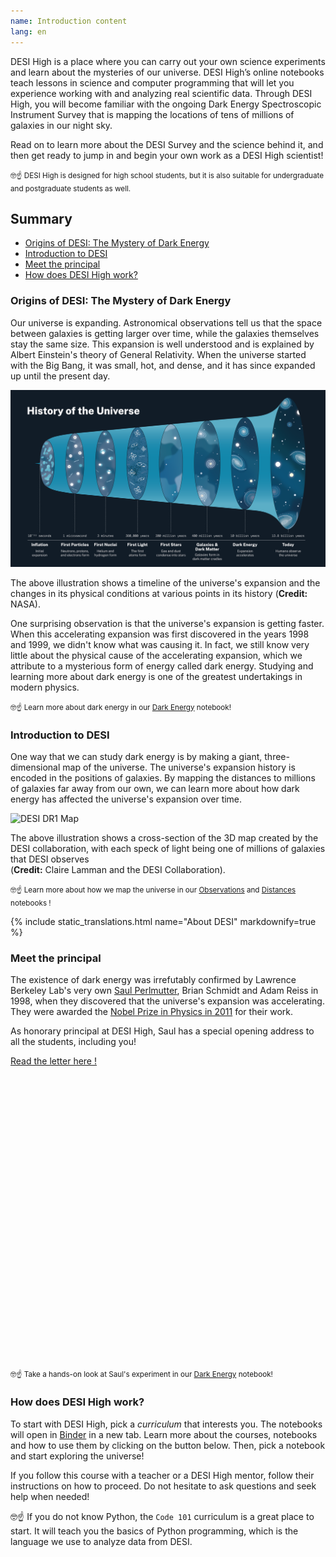 ```yaml
---
name: Introduction content
lang: en
---
```


DESI High is a place where you can carry out your own science experiments and learn about the mysteries of our universe. DESI High’s online notebooks teach lessons in science and computer programming that will let you experience working with and analyzing real scientific data. Through DESI High, you will become familiar with the ongoing Dark Energy Spectroscopic Instrument Survey that is mapping the locations of tens of millions of galaxies in our night sky.

Read on to learn more about the DESI Survey and the science behind it, and then get ready to jump in and begin your own work as a DESI High scientist!

<small>
    🤓☝️ DESI High is designed for high school students, but it is also suitable for undergraduate and postgraduate students as well. 
</small>

<!-- omit in toc -->
## Summary
- [Origins of DESI: The Mystery of Dark Energy](#origins-of-desi-the-mystery-of-dark-energy)
- [Introduction to DESI](#introduction-to-desi)
- [Meet the principal](#meet-the-principal)
- [How does DESI High work?](#how-does-desi-high-work)

### Origins of DESI: The Mystery of Dark Energy
Our universe is expanding. Astronomical observations tell us that the space between galaxies is getting larger over time, while the galaxies themselves stay the same size. This expansion is well understood and is explained by Albert Einstein's theory of General Relativity. When the universe started with the Big Bang, it was small, hot, and dense, and it has since expanded up until the present day.

![Universe Evolution](assets/img/intro/universe-history.png)
<p class="notification is-info is-light">
    The above illustration shows a timeline of the universe's expansion and the changes in its physical conditions at various points in its history (<strong>Credit:</strong> NASA).
</p>

One surprising observation is that the universe's expansion is getting faster. When this accelerating expansion was first discovered in the years 1998 and 1999, we didn't know what was causing it. In fact, we still know very little about the physical cause of the accelerating expansion, which we attribute to a mysterious form of energy called dark energy. Studying and learning more about dark energy is one of the greatest undertakings in modern physics.

<small>
    🤓☝️ Learn more about dark energy in our <a href="curriculum.html">Dark Energy</a> notebook!
</small>

### Introduction to DESI
One way that we can study dark energy is by making a giant, three-dimensional map of the universe. The universe's expansion history is encoded in the positions of galaxies. By mapping the distances to millions of galaxies far away from our own, we can learn more about how dark energy has affected the universe's expansion over time.

![DESI DR1 Map](assets/img/intro/DESI-map.png)
<p class="notification is-info is-light">
    The above illustration shows a cross-section of the 3D map created by the DESI collaboration, with each speck of light being one of millions of galaxies that DESI observes <br>(<strong>Credit:</strong> Claire Lamman and the DESI Collaboration).
</p>
<small>
    🤓☝️ Learn more about how we map the universe in our <a href="curriculum.html">Observations</a> and <a href="curriculum.html">Distances</a> notebooks !
</small>

{% include static_translations.html name="About DESI" markdownify=true %}

### Meet the principal
The existence of dark energy was irrefutably confirmed by Lawrence Berkeley Lab's very own <a href="https://en.wikipedia.org/wiki/Saul_Perlmutter">Saul Perlmutter</a>, Brian Schmidt and Adam Reiss in 1998, when they discovered that the universe's expansion was accelerating. They were awarded the <a href="https://www.nobelprize.org/prizes/physics/2011/summary/">Nobel Prize in Physics in 2011</a> for their work.

As honorary principal at DESI High, Saul has a special opening address to all the students, including you!

<div class="columns is-centered is-vcentered" id="saul-letter">
    <div class="column is-three-quarters-desktop is-full-touch has-text-centered" style="height: 500px;">
        <object data="assets/pdf/saul_perlmutter_welcome.pdf#view=FitH&toolbar=0&navpanes=0&scrollbar=0" type="application/pdf" width="100%" height="100%" style="background-color: #f5f5f5;">
            <div class="has-background-black-bis">
                <a href="assets/pdf/saul_perlmutter_welcome.pdf">Read the letter here !</a>
            </div>
        </object>
    </div>
</div>

<small>
    🤓☝️ Take a hands-on look at Saul's experiment in our <a href="curriculum.html">Dark Energy</a> notebook!
</small>

### How does DESI High work?
To start with DESI High, pick a <i class="has-text-warning">curriculum</i> that interests you. The notebooks will open in <a href="https://mybinder.org" target="_blank">Binder</a> in a new tab. Learn more about the courses, notebooks and how to use them by clicking on the button below. Then, pick a notebook and start exploring the universe!

If you follow this course with a teacher or a DESI High mentor, follow their instructions on how to proceed. Do not hesitate to ask questions and seek help when needed!

🤓☝️ If you do not know Python, the <code>Code 101</code> curriculum is a great place to start. It will teach you the basics of Python programming, which is the language we use to analyze data from DESI.